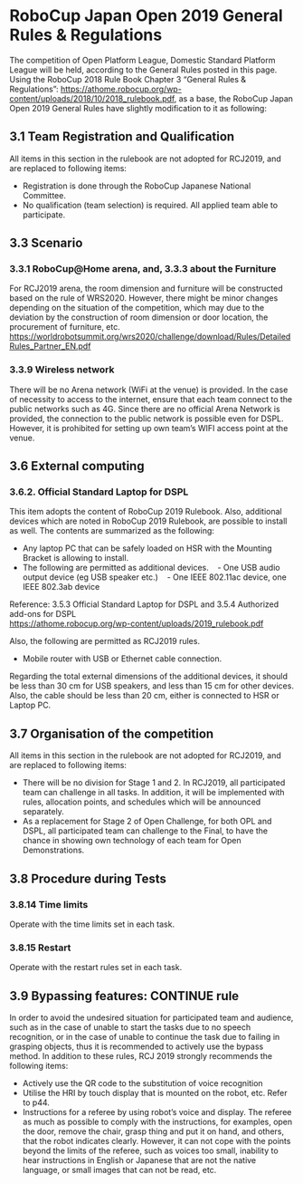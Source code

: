 # RoboCup Japan Open 2019 General Rules & Regulations
The competition of Open Platform League, Domestic Standard Platform League will be held, according to the General Rules posted in this page.
Using the RoboCup 2018 Rule Book Chapter 3 “General Rules & Regulations”: https://athome.robocup.org/wp-content/uploads/2018/10/2018_rulebook.pdf, as a base, the RoboCup Japan Open 2019 General Rules have slightly modification to it as following: 

## 3.1 Team Registration and Qualification
All items in this section in the rulebook are not adopted for RCJ2019, and are replaced to following items:
- Registration is done through the RoboCup Japanese National Committee.
- No qualification (team selection) is required. All applied team able to participate.

## 3.3 Scenario 
### 3.3.1 RoboCup@Home arena, and, 3.3.3 about the Furniture
For RCJ2019 arena, the room dimension and furniture will be constructed based on the rule of WRS2020. However, there might be minor changes depending on the situation of the competition, which may due to the deviation by the construction of room dimension or door location, the procurement of furniture, etc.
https://worldrobotsummit.org/wrs2020/challenge/download/Rules/DetailedRules_Partner_EN.pdf

### 3.3.9 Wireless network
There will be no Arena network (WiFi at the venue) is provided. In the case of necessity to access to the internet, ensure that each team connect to the public networks such as 4G. Since there are no official Arena Network is provided, the connection to the public network is possible even for DSPL. However, it is prohibited for setting up own team’s WIFI access point at the venue.

## 3.6 External computing
### 3.6.2. Official Standard Laptop for DSPL
This item adopts the content of RoboCup 2019 Rulebook. Also, additional devices which are noted in RoboCup 2019 Rulebook, are possible to install as well. The contents are summarized as the following:
* Any laptop PC that can be safely loaded on HSR with the Mounting Bracket is allowing to install.
* The following are permitted as additional devices.
   - One USB audio output device (eg USB speaker etc.)
   - One IEEE 802.11ac device, one IEEE 802.3ab device

Reference: 3.5.3 Official Standard Laptop for DSPL and 3.5.4 Authorized add-ons for DSPL  
https://athome.robocup.org/wp-content/uploads/2019_rulebook.pdf

Also, the following are permitted as RCJ2019 rules.
   - Mobile router with USB or Ethernet cable connection.

Regarding the total external dimensions of the additional devices, it should be less than 30 cm for USB speakers, and less than 15 cm for other devices. Also, the cable should be less than 20 cm, either is connected to HSR or Laptop PC.

## 3.7 Organisation of the competition
All items in this section in the rulebook are not adopted for RCJ2019, and are replaced to following items:
* There will be no division for Stage 1 and 2. In RCJ2019, all participated team can challenge in all tasks. In addition, it will be implemented with rules, allocation points, and schedules which will be announced separately.
* As a replacement for Stage 2 of Open Challenge, for both OPL and DSPL, all participated team can challenge to the Final, to have the chance in showing own technology of each team for Open Demonstrations. 

## 3.8 Procedure during Tests
### 3.8.14 Time limits
Operate with the time limits set in each task.

### 3.8.15 Restart
Operate with the restart rules set in each task.

## 3.9 Bypassing features: CONTINUE rule
In order to avoid the undesired situation for participated team and audience, such as in the case of unable to start the tasks due to no speech recognition, or in the case of unable to continue the task due to failing in grasping objects, thus it is recommended to actively use the bypass method. In addition to these rules, RCJ 2019 strongly recommends the following items:
* Actively use the QR code to the substitution of voice recognition
* Utilise the HRI by touch display that is mounted on the robot, etc. Refer to p44.
* Instructions for a referee by using robot’s voice and display. The referee as much as possible to comply with the instructions, for examples, open the door, remove the chair, grasp thing and put it on hand, and others, that the robot indicates clearly. However, it can not cope with the points beyond the limits of the referee, such as voices too small, inability to hear instructions in English or Japanese that are not the native language, or small images that can not be read, etc.